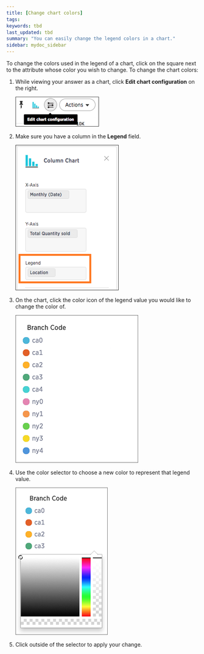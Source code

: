 ```yaml
---
title: [Change chart colors]
tags:
keywords: tbd
last_updated: tbd
summary: "You can easily change the legend colors in a chart."
sidebar: mydoc_sidebar
---
```

To change the colors used in the legend of a chart, click on the square next to the attribute whose color you wish to change. To change the chart colors:

1. While viewing your answer as a chart, click **Edit chart configuration** on the right.

     ![](/pages/images/edit_chart_configuration_bar.png "Edit chart configuration icon")

2. Make sure you have a column in the **Legend** field.

     ![](/pages/images/legend_field.png "Legend field")

3. On the chart, click the color icon of the legend value you would like to change the color of.

     ![](/pages/images/legend.png "Legend values list")

4. Use the color selector to choose a new color to represent that legend value.

     ![](/pages/images/choose_legend_color.png "Legend color template")

5. Click outside of the selector to apply your change.
